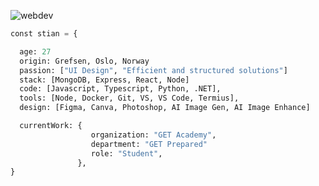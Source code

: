 ![webdev](https://github.com/stiantha/stiantha/assets/132207909/bac8f9c2-37e8-4abc-ba59-fa6c384ad9ec)


```python
const stian = {

  age: 27
  origin: Grefsen, Oslo, Norway
  passion: ["UI Design", "Efficient and structured solutions"]
  stack: [MongoDB, Express, React, Node]
  code: [Javascript, Typescript, Python, .NET],
  tools: [Node, Docker, Git, VS, VS Code, Termius],
  design: [Figma, Canva, Photoshop, AI Image Gen, AI Image Enhance]

  currentWork: {
                  organization: "GET Academy",
                  department: "GET Prepared"
                  role: "Student",
               },
}
```

